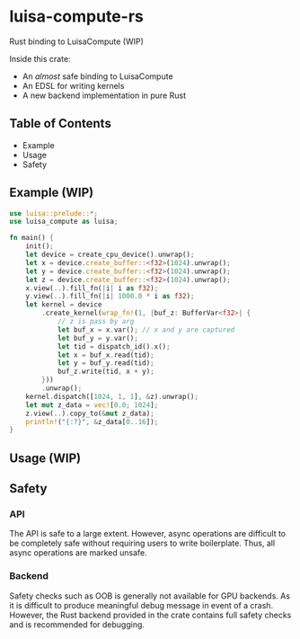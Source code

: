 # luisa-compute-rs 
Rust binding to LuisaCompute (WIP)

Inside this crate:
- An *almost* safe binding to LuisaCompute
- An EDSL for writing kernels
- A new backend implementation in pure Rust

## Table of Contents
* Example
* Usage
* Safety
## Example (WIP)
```rust
use luisa::prelude::*;
use luisa_compute as luisa;

fn main() {
    init();
    let device = create_cpu_device().unwrap();
    let x = device.create_buffer::<f32>(1024).unwrap();
    let y = device.create_buffer::<f32>(1024).unwrap();
    let z = device.create_buffer::<f32>(1024).unwrap();
    x.view(..).fill_fn(|i| i as f32);
    y.view(..).fill_fn(|i| 1000.0 * i as f32);
    let kernel = device
        .create_kernel(wrap_fn!(1, |buf_z: BufferVar<f32>| {
            // z is pass by arg
            let buf_x = x.var(); // x and y are captured
            let buf_y = y.var();
            let tid = dispatch_id().x();
            let x = buf_x.read(tid);
            let y = buf_y.read(tid);
            buf_z.write(tid, x + y);
        }))
        .unwrap();
    kernel.dispatch([1024, 1, 1], &z).unwrap();
    let mut z_data = vec![0.0; 1024];
    z.view(..).copy_to(&mut z_data);
    println!("{:?}", &z_data[0..16]);
}


```

## Usage (WIP)

## Safety
### API
The API is safe to a large extent. However, async operations are difficult to be completely safe without requiring users to write boilerplate. Thus, all async operations are marked unsafe. 

### Backend 
Safety checks such as OOB is generally not available for GPU backends. As it is difficult to produce meaningful debug message in event of a crash. However, the Rust backend provided in the crate contains full safety checks and is recommended for debugging.
